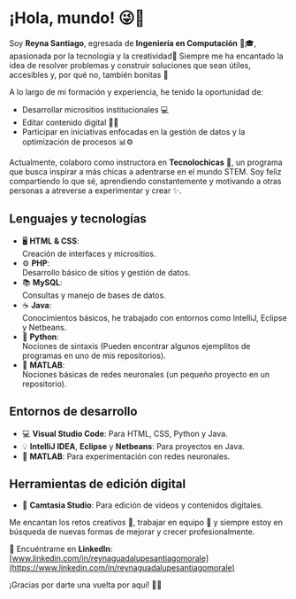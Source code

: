 # ¡Hola, mundo! 😜👋

Soy **Reyna Santiago**, egresada de **Ingeniería en Computación** 🧠🎓, apasionada por la tecnología y la creatividad🚀
Siempre me ha encantado la idea de resolver problemas y construir soluciones que sean útiles, accesibles y, por qué no, también bonitas 🌸

A lo largo de mi formación y experiencia, he tenido la oportunidad de:
- Desarrollar micrositios institucionales 💻
- Editar contenido digital 🎨🎥
- Participar en iniciativas enfocadas en la gestión de datos y la optimización de procesos 📊⚙️

Actualmente, colaboro como instructora en **Tecnolochicas** 💜, un programa que busca inspirar a más chicas a adentrarse en el mundo STEM. Soy feliz compartiendo lo que sé, aprendiendo constantemente y motivando a otras personas a atreverse a experimentar y crear ✨.

## Lenguajes y tecnologías

- 🖥️ **HTML & CSS**:  
  Creación de interfaces y micrositios.
- ⚙️ **PHP**:  
  Desarrollo básico de sitios y gestión de datos.
- 📚 **MySQL**:  
  Consultas y manejo de bases de datos.
- ☕ **Java**:  
  Conocimientos básicos, he trabajado con entornos como IntelliJ, Eclipse y Netbeans.
- 🐍 **Python**:  
  Nociones de sintaxis (Pueden encontrar algunos ejemplitos de programas en uno de mis repositorios).
- 🤖 **MATLAB**:  
  Nociones básicas de redes neuronales (un pequeño proyecto en un repositorio).

## Entornos de desarrollo

- 💻 **Visual Studio Code**: Para HTML, CSS, Python y Java.  
- 💡 **IntelliJ IDEA**, **Eclipse** y **Netbeans**: Para proyectos en Java.  
- 🔬 **MATLAB**: Para experimentación con redes neuronales.

## Herramientas de edición digital

- 🎥 **Camtasia Studio**: Para edición de videos y contenidos digitales.

Me encantan los retos creativos 🎯, trabajar en equipo 🤝 y siempre estoy en búsqueda de nuevas formas de mejorar y crecer profesionalmente.

📌 Encuéntrame en **LinkedIn**:  
[www.linkedin.com/in/reynaguadalupesantiagomorale](https://www.linkedin.com/in/reynaguadalupesantiagomorale)

¡Gracias por darte una vuelta por aquí! 🚀✨
